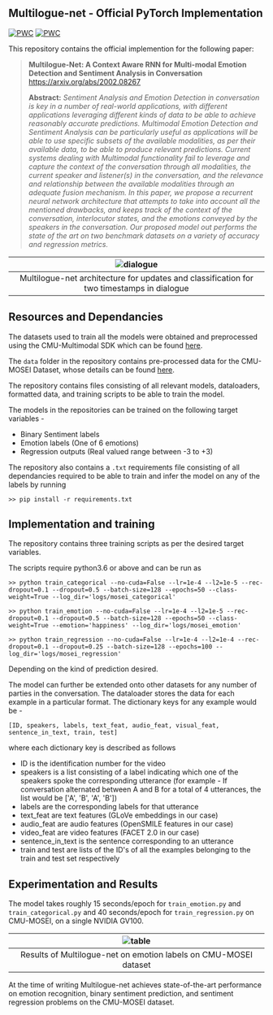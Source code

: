 ## Multilogue-net - Official PyTorch Implementation  
[![PWC](https://img.shields.io/endpoint.svg?url=https://paperswithcode.com/badge/multilogue-net-a-context-aware-rnn-for-multi/multimodal-sentiment-analysis-on-cmu-mosei)](https://paperswithcode.com/sota/multimodal-sentiment-analysis-on-cmu-mosei?p=multilogue-net-a-context-aware-rnn-for-multi) [![PWC](https://img.shields.io/endpoint.svg?url=https://paperswithcode.com/badge/multilogue-net-a-context-aware-rnn-for-multi/multimodal-sentiment-analysis-on-mosi)](https://paperswithcode.com/sota/multimodal-sentiment-analysis-on-mosi?p=multilogue-net-a-context-aware-rnn-for-multi) 

This repository contains the official implemention for the following paper:
> **Multilogue-Net: A Context Aware RNN for Multi-modal Emotion Detection and Sentiment Analysis in Conversation**<br>
> https://arxiv.org/abs/2002.08267
>
> **Abstract:** *Sentiment Analysis and Emotion Detection in conversation is key in a number of real-world applications, with different applications leveraging different kinds of data to be able to achieve reasonably accurate predictions. Multimodal Emotion Detection and Sentiment Analysis can be particularly useful as applications will be able to use specific subsets of the available modalities, as per their available data, to be able to produce relevant predictions. Current systems dealing with Multimodal functionality fail to leverage and capture the context of the conversation through all modalities, the current speaker and listener(s) in the conversation, and the relevance and relationship between the available modalities through an adequate fusion mechanism. In this paper, we propose a recurrent neural network architecture that attempts to take into account all the mentioned drawbacks, and keeps track of the context of the conversation, interlocutor states, and the emotions conveyed by the speakers in the conversation. Our proposed model out performs the state of the art on two benchmark datasets on a variety of accuracy and regression metrics.*  
  
| ![dialogue](https://github.com/amanshenoy/multilogue-net/blob/master/diagrams/dialogue.jpg) |
|:-------------------------------------------------------------------------------------------:|
| Multilogue-net architecture for updates and classification for two timestamps in dialogue |

## Resources and Dependancies

The datasets used to train all the models were obtained and preprocessed using the CMU-Multimodal SDK which can be found [here](https://github.com/A2Zadeh/CMU-MultimodalSDK).  

The `data` folder in the repository contains pre-processed data for the CMU-MOSEI Dataset, whose details can be found [here](https://www.aclweb.org/anthology/P18-1208/).

The repository contains files consisting of all relevant models, dataloaders, formatted data, and training scripts to be able to train the model.  

The models in the repositories can be trained on the following target variables -  

* Binary Sentiment labels  
* Emotion labels (One of 6 emotions)
* Regression outputs (Real valued range between -3 to +3)  
  
The repository also contains a `.txt` requirements file consisting of all dependancies required to be able to train and infer the model on any of the labels by running

    >> pip install -r requirements.txt

## Implementation and training

The repository contains three training scripts as per the desired target variables.  

The scripts require python3.6 or above and can be run as

    >> python train_categorical --no-cuda=False --lr=1e-4 --l2=1e-5 --rec-dropout=0.1 --dropout=0.5 --batch-size=128 --epochs=50 --class-weight=True --log_dir='logs/mosei_categorical'
  
    >> python train_emotion --no-cuda=False --lr=1e-4 --l2=1e-5 --rec-dropout=0.1 --dropout=0.5 --batch-size=128 --epochs=50 --class-weight=True --emotion='happiness' --log_dir='logs/mosei_emotion'
  
    >> python train_regression --no-cuda=False --lr=1e-4 --l2=1e-4 --rec-dropout=0.1 --dropout=0.25 --batch-size=128 --epochs=100 --log_dir='logs/mosei_regression'
    
Depending on the kind of prediction desired.

The model can further be extended onto other datasets for any number of parties in the conversation. The dataloader stores the data for each example in a particular format. The dictionary keys for any example would be -    

    [ID, speakers, labels, text_feat, audio_feat, visual_feat, sentence_in_text, train, test]
    
where each dictionary key is described as follows    
- ID is the identification number for the video
- speakers is a list consisting of a label indicating which one of the speakers spoke the corresponding utterance (for example - If conversation alternated between A and B for a total of 4 utterances, the list would be ['A', 'B', 'A', 'B'])
- labels are the corresponding labels for that utterance
- text_feat are text features (GLoVe embeddings in our case)
- audio_feat are audio features (OpenSMILE features in our case)
- video_feat are video features (FACET 2.0 in our case)
- sentence_in_text is the sentence corresponding to an utterance
- train and test are lists of the ID's of all the examples belonging to the train and test set respectively

## Experimentation and Results 

The model takes roughly 15 seconds/epoch for `train_emotion.py` and `train_categorical.py` and 40 seconds/epoch for `train_regression.py` on CMU-MOSEI, on a single NVIDIA GV100.
  
| ![table](https://github.com/amanshenoy/multilogue-net/blob/master/diagrams/emotion-results.jpg) |
|:-----------------------------------------------------------------------------------------------:|
| Results of Multilogue-net on emotion labels on CMU-MOSEI dataset |
    
At the time of writing Multilogue-net achieves state-of-the-art performance on emotion recognition, binary sentiment prediction, and sentiment regression problems on the CMU-MOSEI dataset.
